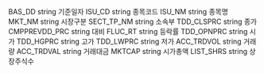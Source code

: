 BAS_DD string 기준일자
ISU_CD string 종목코드
ISU_NM string 종목명
MKT_NM string 시장구분
SECT_TP_NM string 소속부
TDD_CLSPRC string 종가
CMPPREVDD_PRC string 대비
FLUC_RT string 등락률
TDD_OPNPRC string 시가
TDD_HGPRC string 고가
TDD_LWPRC string 저가
ACC_TRDVOL string 거래량
ACC_TRDVAL string 거래대금
MKTCAP string 시가총액
LIST_SHRS string 상장주식수


